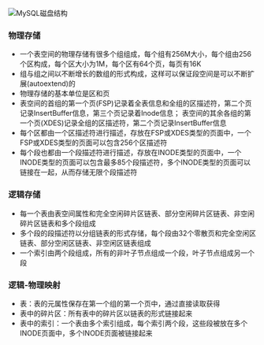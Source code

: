 ![MySQL磁盘结构](https://tva1.sinaimg.cn/large/008eGmZEly1gmtksgemb3j30wh0u0di5.jpg)

### 物理存储
- 一个表空间的物理存储有很多个组组成，每个组有256M大小，每个组由256个区构成，每个区大小为1M，每个区有64个页，每页有16K
- 组与组之间以不断增长的数组的形式构成，这样可以保证段空间是可以不断扩展(autoextend)的
- 物理存储的基本单位是区和页
- 表空间的首组的第一个页(FSP)记录着全表信息和全组的区描述符，第二个页记录InsertBuffer信息，第三个页记录着Inode信息； 表空间的其余各组的第一个页(XDES)记录全组的区描述符，第二个页记录InsertBuffer信息
- 每个区都由一个区描述符进行描述，存放在FSP或XDES类型的页面中，一个FSP或XDES类型的页面可以包含256个区描述符
- 每个段也都由一个段描述符进行描述，存放在INODE类型的页面中，一个INODE类型的页面可以包含最多85个段描述符，多个INODE类型的页面可以链接在一起，从而存储无限个段描述符

### 逻辑存储
- 每一个表由表空间属性和完全空闲碎片区链表、部分空闲碎片区链表、非空闲碎片区链表和多个段组成
- 多个段的段描述符以分组链表的形式存储，每个段由32个零散页和完全空闲区链表、部分空闲区链表、非空闲区链表组成
- 一个索引由两个段组成，所有的非叶子节点组成一个段，叶子节点组成另一个段

### 逻辑-物理映射
- 表：表的元属性保存在第一个组的第一个页中，通过直接读取获得
- 表中的碎片区：所有表中的碎片区以链表的形式链接起来
- 表中的索引：一个表由多个索引组成，每个索引两个段，这些段被放在多个INODE页面中，多个INODE页面被链接起来
